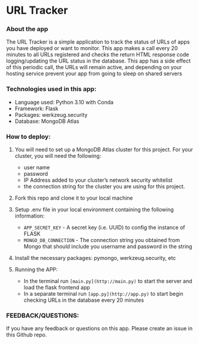 # URL Tracker

### About the app

The URL Tracker is a simple application to track the status of URLs of apps you have deployed or want to monitor. This app makes a call every 20 minutes to all URLs registered and checks the return HTML response code logging/updating the URL status in the database. This app has a side effect of this periodic call, the URLs will remain active, and depending on your hosting service prevent your app from going to sleep on shared servers

### Technologies used in this app:

- Language used: Python 3.10 with Conda
- Framework: Flask
- Packages: werkzeug.security
- Database: MongoDB Atlas

### How to deploy:

1. You will need to set up a MongoDB Atlas cluster for this project. For your cluster, you will need the following:
   - user name
   - password
   - IP Address added to your cluster’s network security whitelist
   - the connection string for the cluster you are using for this project.
2. Fork this repo and clone it to your local machine
3. Setup .env file in your local environment containing the following information:

   - `APP_SECRET_KEY` - A secret key (i.e. UUID) to config the instance of FLASK
   - `MONGO_DB_CONNECTION` - The connection string you obtained from Mongo that should include you username and password in the string

4. Install the necessary packages: pymongo, werkzeug.security, etc

5. Running the APP:
   - In the terminal run `[main.py](http://main.py)` to start the server and load the flask frontend app
   - In a separate terminal run `[app.py](http://app.py)` to start begin checking URLs in the database every 20 minutes

### FEEDBACK/QUESTIONS:

If you have any feedback or questions on this app. Please create an issue in this Github repo.
